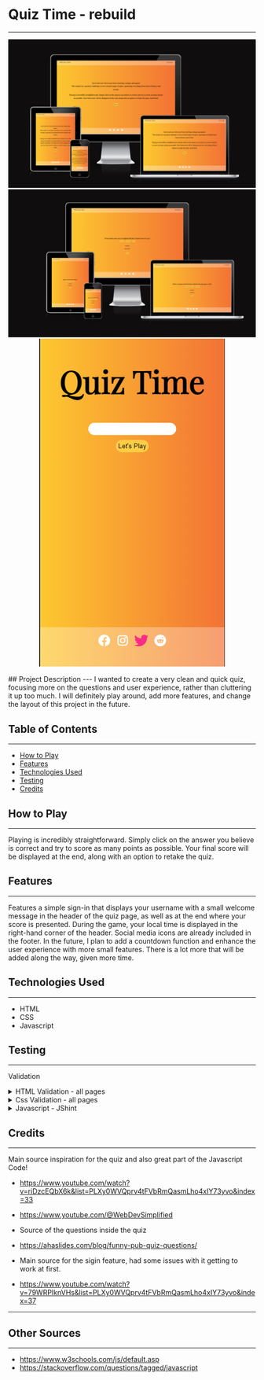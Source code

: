 # Quiz Time - rebuild
---
<center>

![Alt text](assets/readme-content/Screenshot%202023-05-13%20001752.png)
![Alt text](assets/readme-content/Screenshot%202023-05-13%20001807.png)
![Alt text](assets/readme-content/Screenshot%202023-05-13%20002434.png)

</center>
## Project Description
---
I wanted to create a very clean and quick quiz, focusing more on the questions and user experience, rather than cluttering it up too much. I will definitely play around, add more features, and change the layout of this project in the future. 

## Table of Contents
---
- [How to Play](#how-to-play)
- [Features](#features)
- [Technologies Used](#technologies-used)
- [Testing](#testing)
- [Credits](#credits)


## How to Play
---
Playing is incredibly straightforward. Simply click on the answer you believe is correct and try to score as many points as possible. 
Your final score will be displayed at the end, along with an option to retake the quiz.

## Features 
---
Features a simple sign-in that displays your username with a small welcome message in the header of the quiz page, as well as at the end where your score is presented. During the game, your local time is displayed in the right-hand corner of the header. Social media icons are already included in the footer. In the future, I plan to add a countdown function and enhance the user experience with more small features. There is a lot more that will be added along the way, given more time.


## Technologies Used
---
- HTML
- CSS
- Javascript

## Testing 
---
Validation

<details>
  <summary>HTML Validation - all pages</summary>

  ![Alt text](assets/readme-content/validation/Screenshot%202023-05-13%20010604.png)
   ![Alt text](assets/readme-content/validation/Screenshot%202023-05-13%20010709.png) 
   ![Alt text](assets/readme-content/validation/Screenshot%202023-05-13%20010733.png)
  ![Alt text](assets/readme-content/validation/Screenshot%202023-05-13%20061545.png)

</details>


<details>
  <summary>Css Validation - all pages</summary> 

(![Alt text](assets/readme-content/validation/Screenshot%202023-05-13%20005620.png))
![Alt text](assets/readme-content/validation/Screenshot%202023-05-13%20005700.png)
![Alt text](assets/readme-content/validation/Screenshot%202023-05-13%20005851.png)
</details>


<details>
  <summary>Javascript - JShint</summary>

  ![Alt text](assets/readme-content/validation/Screenshot%202023-05-13%20010820.png)
  

</details>


## Credits 
---

Main source inspiration for the quiz and also great part of the Javascript Code! 
- https://www.youtube.com/watch?v=riDzcEQbX6k&list=PLXy0WVQprv4tFVbRmQasmLho4xIY73yvo&index=33
- https://www.youtube.com/@WebDevSimplified


- Source of the questions inside the quiz 
- https://ahaslides.com/blog/funny-pub-quiz-questions/ 

- Main source for the sigin feature, had some issues with it getting to work at first.
- https://www.youtube.com/watch?v=79WRPIknVHs&list=PLXy0WVQprv4tFVbRmQasmLho4xIY73yvo&index=37

---

## Other Sources 
---
- https://www.w3schools.com/js/default.asp
- https://stackoverflow.com/questions/tagged/javascript
